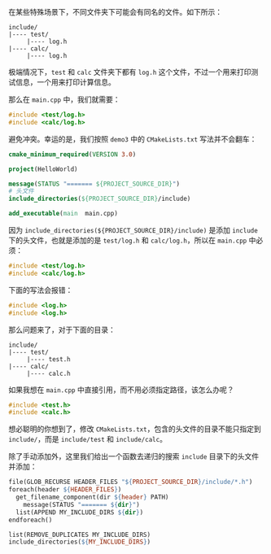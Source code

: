 在某些特殊场景下，不同文件夹下可能会有同名的文件。如下所示：

```
include/
|---- test/
     |---- log.h
|---- calc/
     |---- log.h
```

极端情况下，`test` 和 `calc` 文件夹下都有 `log.h` 这个文件，不过一个用来打印测试信息，一个用来打印计算信息。

那么在 `main.cpp` 中，我们就需要：

```cpp
#include <test/log.h>
#include <calc/log.h>
```

避免冲突。幸运的是，我们按照 `demo3` 中的 `CMakeLists.txt` 写法并不会翻车：

```cmake
cmake_minimum_required(VERSION 3.0)

project(HelloWorld)

message(STATUS "======= ${PROJECT_SOURCE_DIR}")
# 头文件
include_directories(${PROJECT_SOURCE_DIR}/include)

add_executable(main  main.cpp)
```

因为 `include_directories(${PROJECT_SOURCE_DIR}/include)` 是添加 `include` 下的头文件，也就是添加的是 `test/log.h` 和 `calc/log.h`，所以在 `main.cpp` 中必须：

```cpp
#include <test/log.h>
#include <calc/log.h>
```

下面的写法会报错：

```cpp
#include <log.h>
#include <log.h>
```

那么问题来了，对于下面的目录：

```
include/
|---- test/
     |---- test.h
|---- calc/
     |---- calc.h
```

如果我想在 `main.cpp` 中直接引用，而不用必须指定路径，该怎么办呢？

```cpp
#include <test.h>
#include <calc.h>
```

想必聪明的你想到了，修改 `CMakeLists.txt`，包含的头文件的目录不能只指定到 `include/`，而是 `include/test` 和 `include/calc`。

除了手动添加外，这里我们给出一个函数去递归的搜索 `include` 目录下的头文件并添加：

```makefile
file(GLOB_RECURSE HEADER_FILES "${PROJECT_SOURCE_DIR}/include/*.h")     # 递归的搜索目录下的 h 文件，添加到 HEADER_FILES
foreach(header ${HEADER_FILES})                                         # 编译 HEADER_FILES，添加头文件，dir 的目录是 include/calc, include/test
  get_filename_component(dir ${header} PATH)
    message(STATUS "======= ${dir}")
  list(APPEND MY_INCLUDE_DIRS ${dir})
endforeach()

list(REMOVE_DUPLICATES MY_INCLUDE_DIRS)                                 # 去重
include_directories(${MY_INCLUDE_DIRS})                                 # 添加头文件
```